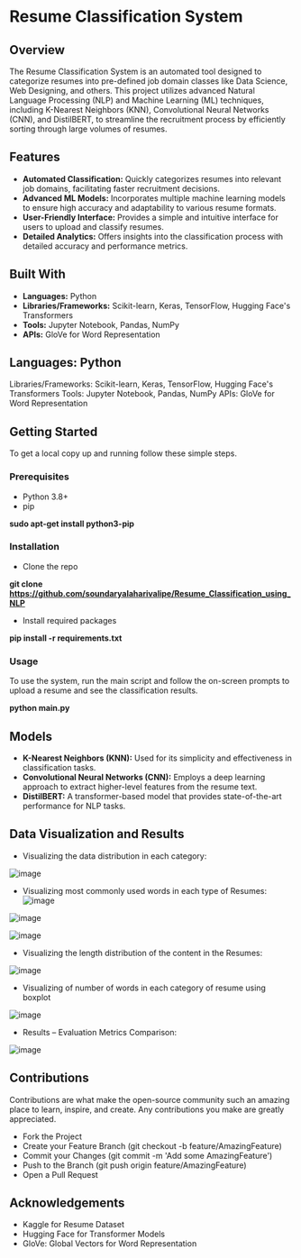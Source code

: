# Resume Classification System

## Overview

The Resume Classification System is an automated tool designed to categorize resumes into pre-defined job domain classes like Data Science, Web Designing, and others. This project utilizes advanced Natural Language Processing (NLP) and Machine Learning (ML) techniques, including K-Nearest Neighbors (KNN), Convolutional Neural Networks (CNN), and DistilBERT, to streamline the recruitment process by efficiently sorting through large volumes of resumes.

## Features

- **Automated Classification:** Quickly categorizes resumes into relevant job domains, facilitating faster recruitment decisions.
- **Advanced ML Models:** Incorporates multiple machine learning models to ensure high accuracy and adaptability to various resume formats.
- **User-Friendly Interface:** Provides a simple and intuitive interface for users to upload and classify resumes.
- **Detailed Analytics:** Offers insights into the classification process with detailed accuracy and performance metrics.

## Built With

- **Languages:** Python
- **Libraries/Frameworks:** Scikit-learn, Keras, TensorFlow, Hugging Face's Transformers
- **Tools:** Jupyter Notebook, Pandas, NumPy
- **APIs:** GloVe for Word Representation

## Languages: Python
Libraries/Frameworks: Scikit-learn, Keras, TensorFlow, Hugging Face's Transformers
Tools: Jupyter Notebook, Pandas, NumPy
APIs: GloVe for Word Representation

## Getting Started
To get a local copy up and running follow these simple steps.
### Prerequisites
- Python 3.8+
- pip

**sudo apt-get install python3-pip**

### Installation
- Clone the repo

**git clone https://github.com/soundaryalaharivalipe/Resume_Classification_using_NLP**
- Install required packages

**pip install -r requirements.txt**

### Usage
To use the system, run the main script and follow the on-screen prompts to upload a resume and see the classification results.

**python main.py**

## Models

- **K-Nearest Neighbors (KNN):** Used for its simplicity and effectiveness in classification tasks.
- **Convolutional Neural Networks (CNN):** Employs a deep learning approach to extract higher-level features from the resume text.
- **DistilBERT:** A transformer-based model that provides state-of-the-art performance for NLP tasks.

## Data Visualization and Results 

- Visualizing the data distribution in each category:

![image](https://github.com/soundaryalaharivalipe/Resume_Classification_using_NLP/assets/169948476/3e5612fd-5062-43fb-bfd4-bc1c2499ab71)

- Visualizing most commonly used words in each type of Resumes:
![image](https://github.com/soundaryalaharivalipe/Resume_Classification_using_NLP/assets/169948476/f49e2525-126b-457f-95a3-209f8ba203d9)

![image](https://github.com/soundaryalaharivalipe/Resume_Classification_using_NLP/assets/169948476/358dfd3e-4333-4c4c-805e-510bd07f8f97)

![image](https://github.com/soundaryalaharivalipe/Resume_Classification_using_NLP/assets/169948476/3964c9e6-5ec7-464f-9a99-c4415524bd20)

- Visualizing the length distribution of the content in the Resumes:

![image](https://github.com/soundaryalaharivalipe/Resume_Classification_using_NLP/assets/169948476/b5e380d8-f0d0-4e24-8f13-a8964b0294aa)

- Visualizing of number of words in each category of resume using boxplot

![image](https://github.com/soundaryalaharivalipe/Resume_Classification_using_NLP/assets/169948476/e71f9c37-7378-4ae5-bffe-21b6985a68c7)

- Results – Evaluation Metrics Comparison:

![image](https://github.com/soundaryalaharivalipe/Resume_Classification_using_NLP/assets/169948476/439810f9-ab06-4f8c-ac61-9e0d6a6bded7)


## Contributions

Contributions are what make the open-source community such an amazing place to learn, inspire, and create. Any contributions you make are greatly appreciated.

- Fork the Project
- Create your Feature Branch (git checkout -b feature/AmazingFeature)
- Commit your Changes (git commit -m 'Add some AmazingFeature')
- Push to the Branch (git push origin feature/AmazingFeature)
- Open a Pull Request

## Acknowledgements

- Kaggle for Resume Dataset
- Hugging Face for Transformer Models
- GloVe: Global Vectors for Word Representation

